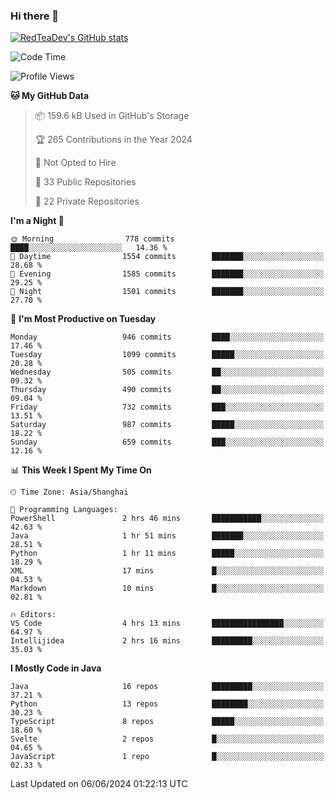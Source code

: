 ### Hi there 👋

<!--
**RedTeaDev/RedTeaDev** is a ✨ _special_ ✨ repository because its `README.md` (this file) appears on your GitHub profile.

Here are some ideas to get you started:

- 🔭 I’m currently working on ...
- 🌱 I’m currently learning ...
- 👯 I’m looking to collaborate on ...
- 🤔 I’m looking for help with ...
- 💬 Ask me about ...
- 📫 How to reach me: ...
- 😄 Pronouns: ...
- ⚡ Fun fact: ...
-->

<!--
[![wakatime](https://wakatime.com/badge/user/6b101ed0-04c0-4490-9283-eb61f2efff96.svg)](https://wakatime.com/@6b101ed0-04c0-4490-9283-eb61f2efff96)
!-->

[![RedTeaDev's GitHub stats](https://github-readme-stats.vercel.app/api?username=RedTeaDev)](https://github.com/anuraghazra/github-readme-stats)
<!--
[![willianrod's wakatime stats](https://github-readme-stats.vercel.app/api/wakatime?username=RedTeaDev)](https://github.com/anuraghazra/github-readme-stats)
!-->
<!--START_SECTION:waka-->
![Code Time](http://img.shields.io/badge/Code%20Time-2%2C313%20hrs%2039%20mins-blue)

![Profile Views](http://img.shields.io/badge/Profile%20Views-1-blue)

**🐱 My GitHub Data** 

> 📦 159.6 kB Used in GitHub's Storage 
 > 
> 🏆 265 Contributions in the Year 2024
 > 
> 🚫 Not Opted to Hire
 > 
> 📜 33 Public Repositories 
 > 
> 🔑 22 Private Repositories 
 > 
**I'm a Night 🦉** 

```text
🌞 Morning                778 commits         ████░░░░░░░░░░░░░░░░░░░░░   14.36 % 
🌆 Daytime                1554 commits        ███████░░░░░░░░░░░░░░░░░░   28.68 % 
🌃 Evening                1585 commits        ███████░░░░░░░░░░░░░░░░░░   29.25 % 
🌙 Night                  1501 commits        ███████░░░░░░░░░░░░░░░░░░   27.70 % 
```
📅 **I'm Most Productive on Tuesday** 

```text
Monday                   946 commits         ████░░░░░░░░░░░░░░░░░░░░░   17.46 % 
Tuesday                  1099 commits        █████░░░░░░░░░░░░░░░░░░░░   20.28 % 
Wednesday                505 commits         ██░░░░░░░░░░░░░░░░░░░░░░░   09.32 % 
Thursday                 490 commits         ██░░░░░░░░░░░░░░░░░░░░░░░   09.04 % 
Friday                   732 commits         ███░░░░░░░░░░░░░░░░░░░░░░   13.51 % 
Saturday                 987 commits         █████░░░░░░░░░░░░░░░░░░░░   18.22 % 
Sunday                   659 commits         ███░░░░░░░░░░░░░░░░░░░░░░   12.16 % 
```


📊 **This Week I Spent My Time On** 

```text
🕑︎ Time Zone: Asia/Shanghai

💬 Programming Languages: 
PowerShell               2 hrs 46 mins       ███████████░░░░░░░░░░░░░░   42.63 % 
Java                     1 hr 51 mins        ███████░░░░░░░░░░░░░░░░░░   28.51 % 
Python                   1 hr 11 mins        █████░░░░░░░░░░░░░░░░░░░░   18.29 % 
XML                      17 mins             █░░░░░░░░░░░░░░░░░░░░░░░░   04.53 % 
Markdown                 10 mins             █░░░░░░░░░░░░░░░░░░░░░░░░   02.81 % 

🔥 Editors: 
VS Code                  4 hrs 13 mins       ████████████████░░░░░░░░░   64.97 % 
Intellijidea             2 hrs 16 mins       █████████░░░░░░░░░░░░░░░░   35.03 % 
```

**I Mostly Code in Java** 

```text
Java                     16 repos            █████████░░░░░░░░░░░░░░░░   37.21 % 
Python                   13 repos            ████████░░░░░░░░░░░░░░░░░   30.23 % 
TypeScript               8 repos             █████░░░░░░░░░░░░░░░░░░░░   18.60 % 
Svelte                   2 repos             █░░░░░░░░░░░░░░░░░░░░░░░░   04.65 % 
JavaScript               1 repo              █░░░░░░░░░░░░░░░░░░░░░░░░   02.33 % 
```




 Last Updated on 06/06/2024 01:22:13 UTC
<!--END_SECTION:waka-->


